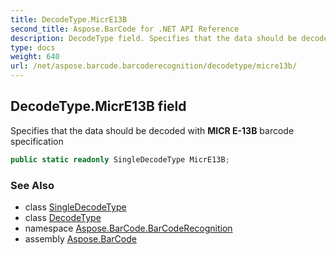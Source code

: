 ```yaml
---
title: DecodeType.MicrE13B
second_title: Aspose.BarCode for .NET API Reference
description: DecodeType field. Specifies that the data should be decoded with MICR E13B barcode specification
type: docs
weight: 640
url: /net/aspose.barcode.barcoderecognition/decodetype/micre13b/
---
```

## DecodeType.MicrE13B field

Specifies that the data should be decoded with **MICR E-13B** barcode specification

```csharp
public static readonly SingleDecodeType MicrE13B;
```

### See Also

* class [SingleDecodeType](../../singledecodetype/)
* class [DecodeType](../)
* namespace [Aspose.BarCode.BarCodeRecognition](../../decodetype/)
* assembly [Aspose.BarCode](../../../)


